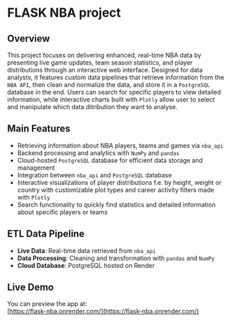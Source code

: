 # FLASK NBA project

## Overview 
This project focuses on delivering enhanced, real-time NBA data by presenting live game updates, team season statistics, and player distributions through an interactive web interface. Designed for data analysts, it features custom data pipelines that retrieve information from the `NBA API`, then clean and normalize the data, and store it in a `PostgreSQL` database in the end. Users can search for specific players to view detailed information, while interactive charts built with `Plotly` allow user to select and manipulate which data ditribution they want to analyse.

## Main Features
- Retrieving information about NBA players, teams and games via `nba_api`
- Backend processing and analytics with `NumPy` and `pandas`
- Cloud-hosted `PostgreSQL` database for efficient data storage and management
- Integration between `nba_api` and `PostgreSQL` database
- Interactive visualizations of player distributions f.e. by height, weight or country with customizable plot types and career activity filters made with `Plotly`
- Search functionality to quickly find statistics and detailed information about specific players or teams

## ETL Data Pipeline
- **Live Data**: Real-time data retrieved from `nba_api`
- **Data Processing**: Cleaning and transformation with `pandas` and `NumPy`
- **Cloud Database**: PostgreSQL hosted on Render

## Live Demo
You can preview the app at:  
[https://flask-nba.onrender.com/](https://flask-nba.onrender.com/)
